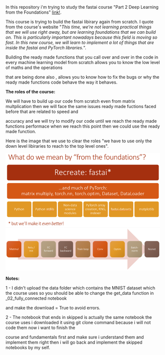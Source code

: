 In this repository i'm trying to study the fastai course "Part 2 Deep Learning from the Foundations" [link!](https://course19.fast.ai/part2).

This course is trying to build the fastai libirary again from scratch. I quote from the course's website "_This time, we’re not learning practical things that we will use right 
away, but are learning foundations that we can build on. This is particularly important nowadays because this field is moving so fast. In this new course, we will learn to 
implement a lot of things that are inside the fastai and PyTorch libraries._".

Building the ready made functions that you call over and over in the code in every machine learning model from scratch allows you to know the low level of maths and the operations 

that are being done also , allows you to know how to fix the bugs or why the ready made functions code behave the way it behaves.

**The roles of the course:**

We will have to build up our code from scratch even from matrix multplication then we will face the same issues ready made fuctions faced before that are related to speed and 

accuracy and we will try to modify our code until we reach the ready made functions performace when we reach this point then we could use the ready made function.

Here is the image that we use to clear the roles "we have to use only the down level libiraries to reach to the top level ones".

<p float="left">
  <img src="images/2_foundations (1).jpg"/>
  <img src="images/5_cnn.jpg"/> 
</p>

**Notes:**

1 - I didn't upload the data folder which contains the MNIST dataset which the course uses so you should be able to change the get_data function in _02_fully_connected notebook 

and make the download = True to avoid errors. 

2 - The notebook that ends in skipped is actually the same notebook the course uses i downloaded it using git clone command because i will not code them now i want to finish the 

course and fundamentals first and make sure i understand them and implement them right then i will go back and implement the skipped notebooks by my self.
